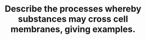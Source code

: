 ---
title: "Describe the processes whereby substances may cross cell membranes, giving examples."
entityType: SAQ
exam: PEX
college: ANZCA
year: 2010
sitting: A
question: 16
passRate: 60
EC_expectedDomains:
- "The following were the main points expected in answering the question: Clear descriptions of the following mechanisms of transport across cellular membranes; • Exocytosis and endocytosis • Diffusion, with an appropriate explanation. Better answers included relevant application of Fick's Law of Diffusion • Movement through ion channels and aquaporins, with ion channel subtypes identified • Carrier mediated transport, with discussion of facilitated diffusion, primary and secondary active transport."
- "It was expected that relevant examples of each transport mechanism were included."
EC_extraCredit:
- "Extra marks were awarded for a clear, well structured answer, with appropriate examples offered for key processes."
EC_errorsCommon:
- "Detailed discussions of diffusion mechanisms, with inadequate attention to other processes"
- "Incorrect or absent examples of key processes"
- "Describing facilitated diffusion as an example of active transport"
- "Confusing co-transport and counter-transport mechanisms."
---
